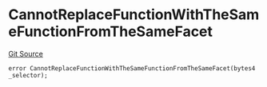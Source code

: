 # CannotReplaceFunctionWithTheSameFunctionFromTheSameFacet
[Git Source](https://github.com/thrackle-io/tron/blob/f0b9409d0746d035136fce54b3907220cf162a23/src/protocol/economic/ruleProcessor/RuleProcessorDiamondLib.sol)


```solidity
error CannotReplaceFunctionWithTheSameFunctionFromTheSameFacet(bytes4 _selector);
```

